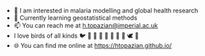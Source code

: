 - 👀 I am interested in malaria modelling and global health research
- :evergreen_tree: Currently learning geostatistical methods
- 📫 You can reach me at h.topazian@imperial.ac.uk 
- I love birds of all kinds :bird: :duck: :owl: :peacock: :swan: :flamingo: :parrot: :penguin: :dove: :turkey:
- :globe_with_meridians: You can find me online at https://htopazian.github.io/
